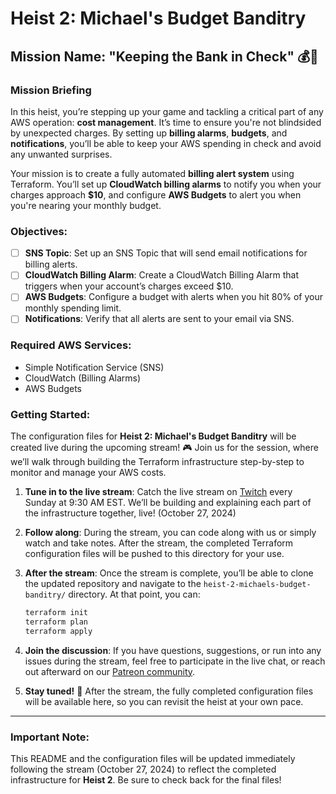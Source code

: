 # Heist 2: Michael's Budget Banditry

## Mission Name: "Keeping the Bank in Check" 💰🔔

### Mission Briefing

In this heist, you’re stepping up your game and tackling a critical part of any AWS operation: **cost management**. It’s time to ensure you're not blindsided by unexpected charges. By setting up **billing alarms**, **budgets**, and **notifications**, you’ll be able to keep your AWS spending in check and avoid any unwanted surprises.

Your mission is to create a fully automated **billing alert system** using Terraform. You’ll set up **CloudWatch billing alarms** to notify you when your charges approach **$10**, and configure **AWS Budgets** to alert you when you're nearing your monthly budget.

### Objectives:

- [ ] **SNS Topic**: Set up an SNS Topic that will send email notifications for billing alerts.
- [ ] **CloudWatch Billing Alarm**: Create a CloudWatch Billing Alarm that triggers when your account’s charges exceed $10.
- [ ] **AWS Budgets**: Configure a budget with alerts when you hit 80% of your monthly spending limit.
- [ ] **Notifications**: Verify that all alerts are sent to your email via SNS.

### Required AWS Services:
- Simple Notification Service (SNS)
- CloudWatch (Billing Alarms)
- AWS Budgets

### Getting Started:

The configuration files for **Heist 2: Michael's Budget Banditry** will be created live during the upcoming stream! 🎮 Join us for the session, where we’ll walk through building the Terraform infrastructure step-by-step to monitor and manage your AWS costs.

1. **Tune in to the live stream**: Catch the live stream on [Twitch](https://www.twitch.tv/giftedlane) every Sunday at 9:30 AM EST. We’ll be building and explaining each part of the infrastructure together, live! (October 27, 2024)

2. **Follow along**: During the stream, you can code along with us or simply watch and take notes. After the stream, the completed Terraform configuration files will be pushed to this directory for your use.

3. **After the stream**: Once the stream is complete, you’ll be able to clone the updated repository and navigate to the `heist-2-michaels-budget-banditry/` directory. At that point, you can:

   ```bash
   terraform init
   terraform plan
   terraform apply
   ```

4. **Join the discussion**: If you have questions, suggestions, or run into any issues during the stream, feel free to participate in the live chat, or reach out afterward on our [Patreon community](https://www.patreon.com/GIFTEDLANE).

5. **Stay tuned!** 🎉 After the stream, the fully completed configuration files will be available here, so you can revisit the heist at your own pace.

---

### Important Note:

This README and the configuration files will be updated immediately following the stream (October 27, 2024) to reflect the completed infrastructure for **Heist 2**. Be sure to check back for the final files!
